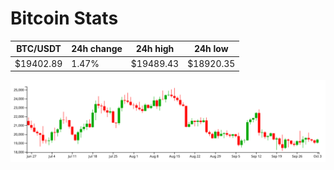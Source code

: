 # Bitcoin Stats

BTC/USDT|24h change|24h high|24h low|
|---|---|---|---|
|$19402.89|1.47%|$19489.43|$18920.35|

<img src="./chart.svg">
